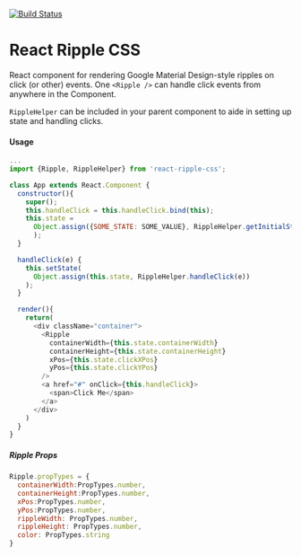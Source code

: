 [![Build Status](https://travis-ci.org/ubien/react-ripple-css.svg?branch=master)](https://travis-ci.org/ubien/react-ripple-css.svg?branch=master)

# React Ripple CSS
React component for rendering Google Material Design-style ripples on click (or other) events.  One `<Ripple />` can handle click events from anywhere in the Component.

`RippleHelper` can be included in your parent component to aide in setting up state and handling clicks.

#### Usage
```js
...
import {Ripple, RippleHelper} from 'react-ripple-css';

class App extends React.Component {
  constructor(){
    super();
    this.handleClick = this.handleClick.bind(this);
    this.state =
      Object.assign({SOME_STATE: SOME_VALUE}, RippleHelper.getInitialState()
      );
  }

  handleClick(e) {
    this.setState(
      Object.assign(this.state, RippleHelper.handleClick(e))
    );
  }

  render(){
    return(
      <div className="container">
        <Ripple
          containerWidth={this.state.containerWidth}
          containerHeight={this.state.containerHeight}
          xPos={this.state.clickXPos}
          yPos={this.state.clickYPos}
        />
        <a href="#" onClick={this.handleClick}>
          <span>Click Me</span>
        </a>
      </div>
    )
  }
}

```
##### Ripple Props
```js
Ripple.propTypes = {
  containerWidth:PropTypes.number,
  containerHeight:PropTypes.number,
  xPos:PropTypes.number,
  yPos:PropTypes.number,
  rippleWidth: PropTypes.number,
  rippleHeight: PropTypes.number,
  color: PropTypes.string
}
```
